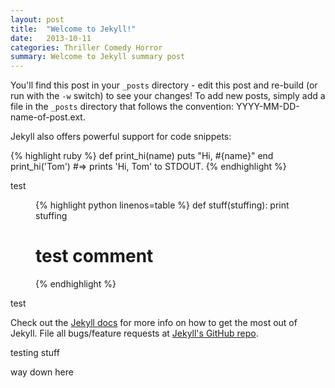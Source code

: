 ```yaml
---
layout: post
title:  "Welcome to Jekyll!"
date:   2013-10-11
categories: Thriller Comedy Horror
summary: Welcome to Jekyll summary post
---
```


You'll find this post in your `_posts` directory - edit this post and re-build (or run with the `-w` switch) to see your changes!
To add new posts, simply add a file in the `_posts` directory that follows the convention: YYYY-MM-DD-name-of-post.ext.<!--more-->

Jekyll also offers powerful support for code snippets:

{% highlight ruby %}
def print_hi(name)
  puts "Hi, #{name}"
end
print_hi('Tom')
#=> prints 'Hi, Tom' to STDOUT.
{% endhighlight %}

test

<figure class="lineno-container">
{% highlight python linenos=table %}
def stuff(stuffing):
	print stuffing

# test comment
{% endhighlight %}
</figure>

test

Check out the [Jekyll docs][jekyll] for more info on how to get the most out of Jekyll. File all bugs/feature requests at [Jekyll's GitHub repo][jekyll-gh].

[jekyll-gh]: https://github.com/mojombo/jekyll
[jekyll]:    http://jekyllrb.com


testing stuff





way down here

